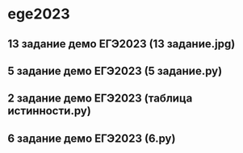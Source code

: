 # ege2023

## 13 задание демо ЕГЭ2023 (13 задание.jpg)
## 5 задание демо ЕГЭ2023 (5 задание.py)
## 2 задание демо ЕГЭ2023 (таблица истинности.py)
## 6 задание демо ЕГЭ2023 (6.py)
